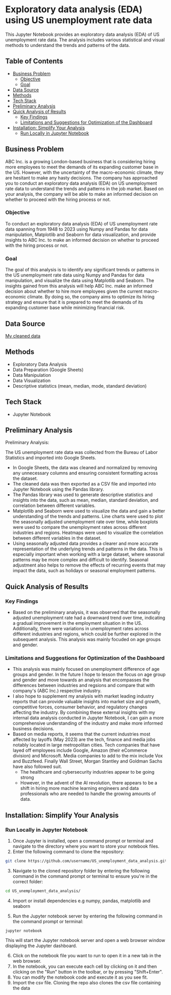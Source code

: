 # Exploratory data analysis (EDA) using US unemployment rate data

This Jupyter Notebook provides an exploratory data analysis (EDA) of US unemployment rate data. The analysis includes various statistical and visual methods to understand the trends and patterns of the data.

## Table of Contents
- [Business Problem](#business-problem)
  * [Objective](#objective)
  * [Goal](#goal)
- [Data Source](#data-source)
- [Methods](#methods)
- [Tech Stack](#tech-stack)
- [Preliminary Analysis](#preliminary-analysis)
- [Quick Analysis of Results](#quick-analysis-of-results)
  * [Key Findings](#key-findings)
  * [Limitations and Suggestions for Optimization of the Dashboard](#limitations-and-suggestions-for-optimization-of-the-dashboard)
- [Installation: Simplify Your Analysis](#installation-simplify-your-analysis)
  * [Run Locally in Jupyter Notebook](#run-locally-in-jupyter-notebook)

## Business Problem
ABC Inc. is a growing London-based business that is considering hiring more employees to meet the demands of its expanding customer base in the US. However, with the uncertainty of the macro-economic climate, they are hesitant to make any hasty decisions. The company has approached you to conduct an exploratory data analysis (EDA) on US unemployment rate data to understand the trends and patterns in the job market. Based on your analysis, the company will be able to make an informed decision on whether to proceed with the hiring process or not.

### Objective
To conduct an exploratory data analysis (EDA) of US unemployment rate data spanning from 1948 to 2023 using Numpy and Pandas for data manipulation, Matplotlib and Seaborn for data visualization, and provide insights to ABC Inc. to make an informed decision on whether to proceed with the hiring process or not.
### Goal
The goal of this analysis is to identify any significant trends or patterns in the US unemployment rate data using Numpy and Pandas for data manipulation, and visualize the data using Matplotlib and Seaborn. The insights gained from this analysis will help ABC Inc. make an informed decision about whether to hire more employees given the current macro-economic climate. By doing so, the company aims to optimize its hiring strategy and ensure that it is prepared to meet the demands of its expanding customer base while minimizing financial risk.

## Data Source 
[My cleaned data](https://github.com/ima-projects/US_unemployment_data_analysis/blob/main/(CLEAN)%20unemployment_rate_data%20-%20combined_data.csv)

## Methods
- Exploratory Data Analysis
- Data Preparation (Google Sheets)
- Data Manipulation
- Data Visualization
- Descriptive statistics (mean, median, mode, standard deviation)

## Tech Stack
- Jupyter Notebook

## Preliminary Analysis
Preliminary Analysis:

The US unemployment rate data was collected from the Bureau of Labor Statistics and imported into Google Sheets.
- In Google Sheets, the data was cleaned and normalized by removing any unnecessary columns and ensuring consistent formatting across the dataset.
- The cleaned data was then exported as a CSV file and imported into Jupyter Notebook using the Pandas library.
- The Pandas library was used to generate descriptive statistics and insights into the data, such as mean, median, standard deviation, and correlation between different variables.
- Matplotlib and Seaborn were used to visualize the data and gain a better understanding of the trends and patterns. Line charts were used to plot the seasonally adjusted unemployment rate over time, while boxplots were used to compare the unemployment rates across different industries and regions. Heatmaps were used to visualize the correlation between different variables in the dataset.
- Using seasonally adjusted data provides a clearer and more accurate representation of the underlying trends and patterns in the data. This is especially important when working with a large dataset, where seasonal patterns may be more complex and difficult to identify. Seasonal adjustment also helps to remove the effects of recurring events that may impact the data, such as holidays or seasonal employment patterns.

## Quick Analysis of Results
### Key Findings
- Based on the preliminary analysis, it was observed that the seasonally adjusted unemployment rate had a downward trend over time, indicating a gradual improvement in the employment situation in the US. Additionally, there were variations in unemployment rates across different industries and regions, which could be further explored in the subsequent analysis. This analysis was mainly focuded on age groups and gender.

### Limitations and Suggestions for Optimization of the Dashboard
- This analysis was mainly focused on unemployment difference of age groups and gender. In the future I hope to lesson the focus on age group and gender and move towards an analysis that encompasses the differences between industries and regsions and compare that with company's (ABC Inc.) respective industry.
- I also hope to supplement my analysis with market leading industry reports that can provide valuable insights into market size and growth, competitive forces, consumer behavior, and regulatory changes affecting the industry. By combining these external insights with my internal data analysis conducted in Jupyter Notebook, I can gain a more comprehensive understanding of the industry and make more informed business decisions. 
- Based on media reports, it seems that the current industries most affected by layoffs (May 2023) are the tech, finance and media jobs notably located in large metropolitan cities. Tech companies that have layed off employees include Google, Amazon (their eCommerce division) and Microsoft. Media companies to add to the mix include Vox and Buzzfeed. Finally Wall Street, Morgan Stantley and Goldman Sachs have also followed suit.
  - The healthcare and cybersecurity industries appear to be going strong
  - However, in the advent of the AI revolution, there appears to be a shift in hiring more machine learning engineers and data professionals who are needed to handle the growing amounts of data.

## Installation: Simplify Your Analysis
### Run Locally in Jupyter Notebook
1. Once Jupyter is installed, open a command prompt or terminal and navigate to the directory where you want to store your notebook files.
2. Enter the following command to clone the repository:
```bash
git clone https://github.com/username/US_unemployment_data_analysis.git
```
3. Navigate to the cloned repository folder by entering the following command in the command prompt or terminal to ensure you're in the correct folder:
```bash
cd US_unemployment_data_analysis/
```
4. Import or install dependencies e.g numpy, pandas, matplotlib and seaborn

5. Run the Jupyter notebook server by entering the following command in the command prompt or terminal:
```
jupyter notebook
```
This will start the Jupyter notebook server and open a web browser window displaying the Jupyter dashboard.

6. Click on the notebook file you want to run to open it in a new tab in the web browser.
7. In the notebook, you can execute each cell by clicking on it and then clicking on the "Run" button in the toolbar, or by pressing "Shift+Enter".
8. You can modify the notebook code and execute it as you see fit.
9. Import the csv file. Cloning the repo also clones the csv file containing the data
